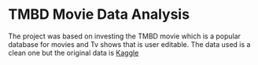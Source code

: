 # TMBD Movie Data Analysis
The project was based on investing the TMBD movie which is a popular database for movies and Tv shows that is user editable. The data used is a clean one but the original data is [Kaggle](https://www.kaggle.com/tmdb/tmdb-movie-metadata)
